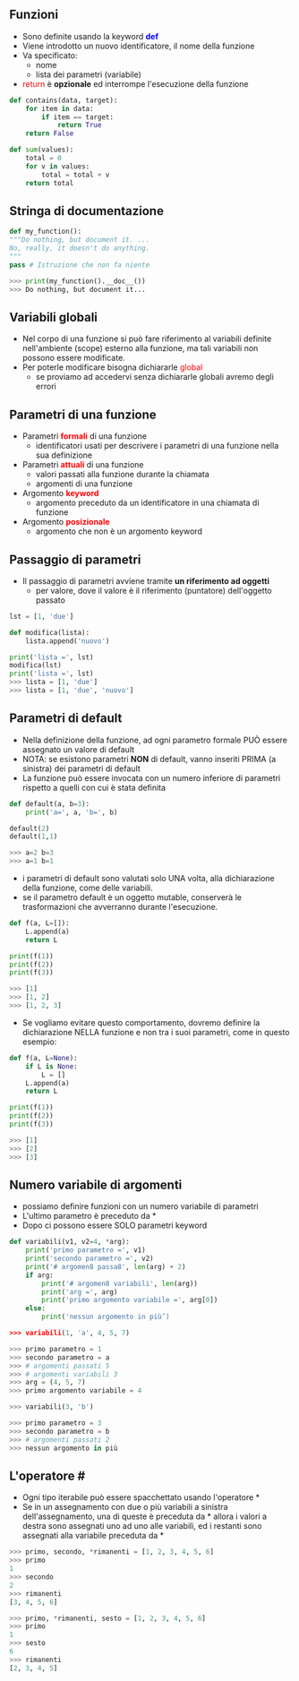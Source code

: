 <style>
r { color: Red }
b { color: Blue }
g { color: Green }
</style>

## Funzioni
- Sono definite usando la keyword <b> def </b>
- Viene introdotto un nuovo identificatore, il nome della funzione
- Va specificato:
  - nome
  - lista dei parametri (variabile)
- <r>return</r> è **opzionale** ed interrompe l'esecuzione della funzione

```python
def contains(data, target):
    for item in data:
        if item == target:
            return True
    return False

def sum(values):
    total = 0
    for v in values:
        total = total + v
    return total
```

## Stringa di documentazione
```python
def my_function():
"""Do nothing, but document it. ...
No, really, it doesn't do anything.
"""
pass # Istruzione che non fa niente

>>> print(my_function().__doc__())
>>> Do nothing, but document it...
```

## Variabili globali
- Nel corpo di una funzione si può fare riferimento al variabili definite nell'ambiente (scope) esterno alla funzione, ma tali variabili non possono essere modificate.
- Per poterle modificare bisogna dichiararle <r>global</r>
  - se proviamo ad accedervi senza dichiararle globali avremo degli errori

## Parametri di una funzione
- Parametri <r>**formali**</r> di una funzione
  - identificatori usati per descrivere i parametri di una funzione nella sua definizione
- Parametri <r>**attuali**</r> di una funzione
  - valori passati alla funzione durante la chiamata
  - argomenti di una funzione
- Argomento <r>**keyword**</r> 
  - argomento preceduto da un identificatore in una chiamata di funzione
- Argomento <r>**posizionale**</r>
  - argomento che non è un argomento keyword

## Passaggio di parametri
- Il passaggio di parametri avviene tramite **un riferimento ad oggetti**
  - per valore, dove il valore è il riferimento (puntatore) dell'oggetto passato
```python
lst = [1, 'due']

def modifica(lista):
    lista.append('nuovo')

print('lista =', lst)
modifica(lst)
print('lista =', lst)
>>> lista = [1, 'due']
>>> lista = [1, 'due', 'nuovo']
```

## Parametri di default
- Nella definizione della funzione, ad ogni parametro formale PUÒ essere assegnato un valore di default
- NOTA: se esistono parametri **NON** di default, vanno inseriti PRIMA (a sinistra) dei parametri di default
- La funzione può essere invocata con un numero inferiore di parametri rispetto a quelli con cui è stata definita
```python
def default(a, b=3):
    print('a=', a, 'b=', b)

default(2)
default(1,1)

>>> a=2 b=3
>>> a=1 b=1
```
- i parametri di default sono valutati solo UNA volta, alla dichiarazione della funzione, come delle variabili.
- se il parametro default è un oggetto mutable, conserverà le trasformazioni che avverranno durante l'esecuzione.
```python
def f(a, L=[]):
    L.append(a)
    return L

print(f(1))
print(f(2))
print(f(3))

>>> [1]
>>> [1, 2]
>>> [1, 2, 3]
```

- Se vogliamo evitare questo comportamento, dovremo definire la dichiarazione NELLA funzione e non tra i suoi parametri, come in questo esempio:
```python
def f(a, L=None):
    if L is None:
        L = []
    L.append(a)
    return L

print(f(1))
print(f(2))
print(f(3))

>>> [1]
>>> [2]
>>> [3]
```

## Numero variabile di argomenti
- possiamo definire funzioni con un numero variabile di parametri
- L'ultimo parametro è preceduto da *
- Dopo ci possono essere SOLO parametri keyword
```python
def variabili(v1, v2=4, *arg):
    print('primo parametro =', v1)
    print('secondo parametro =', v2)
    print('# argomen8 passa8', len(arg) + 2)
    if arg:
        print('# argomen8 variabili', len(arg))
        print('arg =', arg)
        print('primo argomento variabile =', arg[0])
    else:
        print('nessun argomento in più’)

>>> variabili(1, 'a', 4, 5, 7)

>>> primo parametro = 1
>>> secondo parametro = a
>>> # argomenti passati 5
>>> # argomenti variabili 3
>>> arg = (4, 5, 7)
>>> primo argomento variabile = 4

>>> variabili(3, 'b')

>>> primo parametro = 3
>>> secondo parametro = b
>>> # argomenti passati 2
>>> nessun argomento in più
```

## L'operatore \#
- Ogni tipo iterabile può essere spacchettato usando l'operatore *
- Se in un assegnamento con due o più variabili a sinistra dell'assegnamento, una di queste è preceduta da * allora i valori a destra sono assegnati uno ad uno alle variabili, ed i restanti sono assegnati alla variabile preceduta da *
```python
>>> primo, secondo, *rimanenti = [1, 2, 3, 4, 5, 6]
>>> primo
1
>>> secondo
2
>>> rimanenti
[3, 4, 5, 6]

>>> primo, *rimanenti, sesto = [1, 2, 3, 4, 5, 6]
>>> primo
1
>>> sesto
6
>>> rimanenti
[2, 3, 4, 5]
```